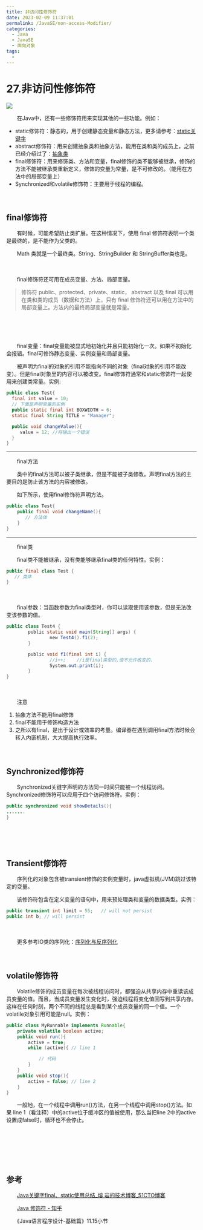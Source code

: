 ```yaml
---
title: 非访问性修饰符
date: 2023-02-09 11:37:01
permalink: /JavaSE/non-access-Modifier/
categories:
  - Java
  - JavaSE
  - 面向对象
tags:
  - 
---
```



# 27.非访问性修饰符

![](https://image.peterjxl.com/blog/160.jpg)

　　在Java中，还有一些修饰符用来实现其他的一些功能。例如：

<!-- more -->

* static修饰符：静态的，用于创建静态变量和静态方法，更多请参考：[static关键字](https://www.peterjxl.com/JavaSE/static/#%E5%89%8D%E8%A8%80)
* abstract修饰符：用来创建抽象类和抽象方法，能用在类和类的成员上，之前已经介绍过了：[抽象类](https://www.peterjxl.com/JavaSE/Abstract-class/)
* final修饰符：用来修饰类、方法和变量，final修饰的类不能够被继承，修饰的方法不能被继承类重新定义，修饰的变量为常量，是不可修改的。（能用在方法中的局部变量上）
* Synchronized和volatile修饰符：主要用于线程的编程。

　　‍

## final修饰符

　　有时候，可能希望防止类扩展。在这种情况下，使用 final 修饰符表明一个类是最终的，是不能作为父类的。

　　Math 类就是一个最终类。String、StringBuilder 和 StringBuffer类也是。

　　‍

　　final修饰符还可用在成员变量、方法、局部变量。

> 修饰符 public、protected、private、static， abstract 以及 final 可以用在类和类的成员（数据和方法）上，只有 final 修饰符还可以用在方法中的局部变量上。方法内的最终局部变量就是常量。

　　‍

　　‍

　　final变量：final变量能被显式地初始化并且只能初始化一次。如果不初始化会报错。final可修饰静态变量、实例变量和局部变量。

　　被声明为final的对象的引用不能指向不同的对象（final对象的引用不能改变）。但是final对象里的内容可以被改变。final修饰符通常和static修饰符一起使用来创建类常量。实例:

```java
public class Test{
  final int value = 10;
  // 下面是声明常量的实例
  public static final int BOXWIDTH = 6;
  static final String TITLE = "Manager";

  public void changeValue(){
     value = 12; //将输出一个错误
  }
}
```

---

　　final方法

　　类中的final方法可以被子类继承，但是不能被子类修改。声明final方法的主要目的是防止该方法的内容被修改。

　　如下所示，使用final修饰符声明方法。

```java
public class Test{
    public final void changeName(){
       // 方法体
    }
}
```

---

　　final类

　　final类不能被继承，没有类能够继承final类的任何特性。实例：

```java
public final class Test {
   // 类体
}
```

　　‍

　　final参数：当函数参数为final类型时，你可以读取使用该参数，但是无法改变该参数的值。

```java
public class Test4 {
        public static void main(String[] args) {
                new Test4().f1(2);
        }

        public void f1(final int i) {
                //i++;    //i是final类型的,值不允许改变的.
                System.out.print(i);
        }
}
```

　　‍

　　注意

1. 抽象方法不能用final修饰
2. final不能用于修饰构造方法
3. 之所以有final，是出于设计或效率的考量。编译器在遇到调用final方法时候会转入内嵌机制，大大提高执行效率。

　　‍

## **Synchronized修饰符**

　　Synchronized关键字声明的方法同一时间只能被一个线程访问。Synchronized修饰符可以应用于四个访问修饰符。实例：

```java
public synchronized void showDetails(){
.......
} 
```

　　‍

　　‍

## **Transient修饰符**

　　序列化的对象包含被transient修饰的实例变量时，java虚拟机(JVM)跳过该特定的变量。

　　该修饰符包含在定义变量的语句中，用来预处理类和变量的数据类型。实例：

```java
public transient int limit = 55;   // will not persist
public int b; // will persist
```

　　‍

　　更多参考IO类的序列化：[序列化与反序列化](https://www.peterjxl.com/Java-IO/12-Serializable/)

　　‍

## **volatile修饰符**

　　Volatile修饰的成员变量在每次被线程访问时，都强迫从共享内存中重读该成员变量的值。而且，当成员变量发生变化时，强迫线程将变化值回写到共享内存。这样在任何时刻，两个不同的线程总是看到某个成员变量的同一个值。一个volatile对象引用可能是null。实例：

```java
public class MyRunnable implements Runnable{
    private volatile boolean active;
    public void run(){
        active = true;
        while (active){ // line 1

            // 代码
        }
    }
    public void stop(){
        active = false; // line 2
    }
}
```

　　一般地，在一个线程中调用run()方法，在另一个线程中调用stop()方法。如果 line 1（看注释）中的active位于缓冲区的值被使用，那么当把line 2中的active设置成false时，循环也不会停止。

　　‍

　　‍

　　‍

## 参考

　　[Java关键字final、static使用总结_熔 岩的技术博客_51CTO博客](https://blog.51cto.com/lavasoft/18771)

　　[Java 修饰符 - 知乎](https://zhuanlan.zhihu.com/p/24732587)

　　《Java语言程序设计-基础篇》11.15小节

　　‍